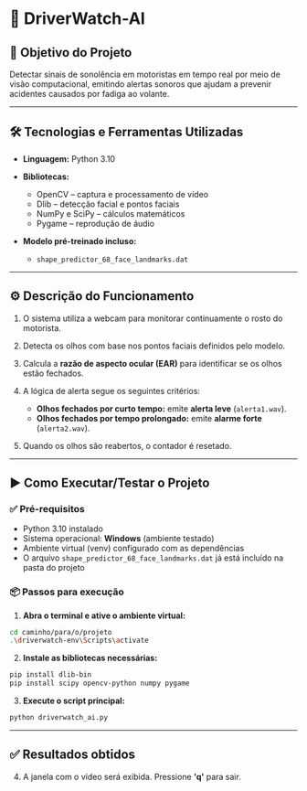 # 🚗 DriverWatch-AI

## 🎯 Objetivo do Projeto

Detectar sinais de sonolência em motoristas em tempo real por meio de visão computacional, emitindo alertas sonoros que ajudam a prevenir acidentes causados por fadiga ao volante.

---

## 🛠 Tecnologias e Ferramentas Utilizadas

* **Linguagem:** Python 3.10

* **Bibliotecas:**

  * OpenCV – captura e processamento de vídeo
  * Dlib – detecção facial e pontos faciais
  * NumPy e SciPy – cálculos matemáticos
  * Pygame – reprodução de áudio

* **Modelo pré-treinado incluso:**

  * `shape_predictor_68_face_landmarks.dat`

---

## ⚙️ Descrição do Funcionamento

1. O sistema utiliza a webcam para monitorar continuamente o rosto do motorista.
2. Detecta os olhos com base nos pontos faciais definidos pelo modelo.
3. Calcula a **razão de aspecto ocular (EAR)** para identificar se os olhos estão fechados.
4. A lógica de alerta segue os seguintes critérios:

   * **Olhos fechados por curto tempo:** emite **alerta leve** (`alerta1.wav`).
   * **Olhos fechados por tempo prolongado:** emite **alarme forte** (`alerta2.wav`).
5. Quando os olhos são reabertos, o contador é resetado.

---

## ▶️ Como Executar/Testar o Projeto

### ✅ Pré-requisitos

* Python 3.10 instalado
* Sistema operacional: **Windows** (ambiente testado)
* Ambiente virtual (venv) configurado com as dependências
* O arquivo `shape_predictor_68_face_landmarks.dat` já está incluído na pasta do projeto

### 📦 Passos para execução

1. **Abra o terminal e ative o ambiente virtual:**

```bash
cd caminho/para/o/projeto
.\driverwatch-env\Scripts\activate
```

2. **Instale as bibliotecas necessárias:**

```bash
pip install dlib-bin
pip install scipy opencv-python numpy pygame
```

3. **Execute o script principal:**

```bash
python driverwatch_ai.py
```
---
## ✅ Resultados obtidos

4. A janela com o vídeo será exibida. Pressione **'q'** para sair.
